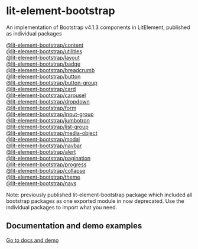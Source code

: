 # lit-element-bootstrap
An implementation of Bootstrap v4.1.3 components in LitElement, published as individual packages

[@lit-element-bootstrap/content](https://www.npmjs.com/package/@lit-element-bootstrap/content)<br/>
[@lit-element-bootstrap/utilities](https://www.npmjs.com/package/@lit-element-bootstrap/utilities)<br/>
[@lit-element-bootstrap/layout](https://www.npmjs.com/package/@lit-element-bootstrap/layout)<br/>
[@lit-element-bootstrap/badge](https://www.npmjs.com/package/@lit-element-bootstrap/badge)<br/>
[@lit-element-bootstrap/breadcrumb](https://www.npmjs.com/package/@lit-element-bootstrap/breadcrumb)<br/> 
[@lit-element-bootstrap/button](https://www.npmjs.com/package/@lit-element-bootstrap/button)<br/>
[@lit-element-bootstrap/button-group](https://www.npmjs.com/package/@lit-element-bootstrap/button-group)<br/>
[@lit-element-bootstrap/card](https://www.npmjs.com/package/@lit-element-bootstrap/card)<br/>
[@lit-element-bootstrap/carousel](https://www.npmjs.com/package/@lit-element-bootstrap/carousel)<br/>
[@lit-element-bootstrap/dropdown](https://www.npmjs.com/package/@lit-element-bootstrap/dropdown)<br/> 
[@lit-element-bootstrap/form](https://www.npmjs.com/package/@lit-element-bootstrap/form)<br/>
[@lit-element-bootstrap/input-group](https://www.npmjs.com/package/@lit-element-bootstrap/input-group)<br/>
[@lit-element-bootstrap/jumbotron](https://www.npmjs.com/package/@lit-element-bootstrap/jumbotron)<br/>
[@lit-element-bootstrap/list-group](https://www.npmjs.com/package/@lit-element-bootstrap/list-group)<br/>
[@lit-element-bootstrap/media-object](https://www.npmjs.com/package/@lit-element-bootstrap/media-object)<br/>
[@lit-element-bootstrap/modal](https://www.npmjs.com/package/@lit-element-bootstrap/modal)<br/>
[@lit-element-bootstrap/navbar](https://www.npmjs.com/package/@lit-element-bootstrap/navbar)<br/>
[@lit-element-bootstrap/alert](https://www.npmjs.com/package/@lit-element-bootstrap/alert)<br/>
[@lit-element-bootstrap/pagination](https://www.npmjs.com/package/@lit-element-bootstrap/pagination)<br/>
[@lit-element-bootstrap/progress](https://www.npmjs.com/package/@lit-element-bootstrap/progress)<br/>
[@lit-element-bootstrap/collapse](https://www.npmjs.com/package/@lit-element-bootstrap/collapse)<br/>
[@lit-element-bootstrap/theme](https://www.npmjs.com/package/@lit-element-bootstrap/theme)<br/>
[@lit-element-bootstrap/navs](https://www.npmjs.com/package/@lit-element-bootstrap/navs)

 Note: previously published lit-element-bootstrap package which included all bootstrap packages as one exported module in now deprecated. Use the individual packages to import what you need.

## Documentation and demo examples
[Go to docs and demo](https://lit-element-bootstrap.dev)